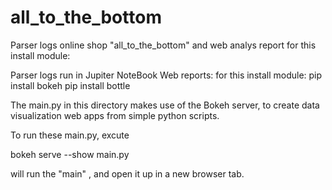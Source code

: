 # all_to_the_bottom
Parser logs online shop "all_to_the_bottom" and web analys report
for this install module:

Parser logs run in Jupiter NoteBook
Web reports:
for this install module:
pip install bokeh
pip install bottle

The main.py in this directory  makes use of the Bokeh server, to create data visualization web apps from simple python scripts.

To run  these main.py, excute 

bokeh serve --show main.py

will run the "main" , and open it up in a new browser tab.
